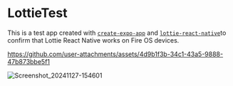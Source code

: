 # LottieTest

This is a test app created with [`create-expo-app`](https://www.npmjs.com/package/create-expo-app) and [`lottie-react-native`](https://github.com/lottie-react-native/lottie-react-native)to confirm that Lottie React Native works on Fire OS devices.

https://github.com/user-attachments/assets/4d9b1f3b-34c1-43a5-9888-47b873bbe5f1

![Screenshot_20241127-154601](https://github.com/user-attachments/assets/9c8e0e5a-4140-49c9-91d6-e7a1de4604ec)

